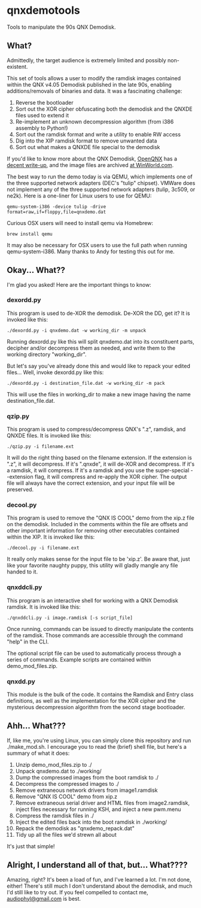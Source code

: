 # qnxdemotools
Tools to manipulate the 90s QNX Demodisk.

## What?
Admittedly, the target audience is extremely limited and possibly non-existent.

This set of tools allows a user to modify the ramdisk images contained within the QNX v4.05 Demodisk published in the late 90s, enabling additions/removals of binaries and data. It was a fascinating challenge:

1. Reverse the bootloader
2. Sort out the XOR cipher obfuscating both the demodisk and the QNXDE files used to extend it
3. Re-implement an unknown decompression algorithm (from i386 assembly to Python!)
4. Sort out the ramdisk format and write a utility to enable RW access
5. Dig into the XIP ramdisk format to remove unwanted data
6. Sort out what makes a QNXDE file special to the demodisk

If you'd like to know more about the QNX Demodisk, [OpenQNX](https://openqnx.com) has a [decent write-up](https://openqnx.com/node/259), and the image files are archived [at WinWorld.com](https://winworldpc.com/product/qnx/144mb-demo).

The best way to run the demo today is via QEMU, which implements one of the three supported network adapters (DEC's "tulip" chipset). VMWare does not implement any of the three supported network adapters (tulip, 3c509, or ne2k). Here is a one-liner for Linux users to use for QEMU:

```
qemu-system-i386 -device tulip -drive format=raw,if=floppy,file=qnxdemo.dat
```

Curious OSX users will need to install qemu via Homebrew:

```
brew install qemu
```

It may also be necessary for OSX users to use the full path when running qemu-system-i386. Many thanks to Andy for testing this out for me.

## Okay... What??
I'm glad you asked! Here are the important things to know:

### dexordd.py
This program is used to de-XOR the demodisk. De-XOR the DD, get it? It is invoked like this:

```
./dexordd.py -i qnxdemo.dat -w working_dir -m unpack
```

Running dexordd.py like this will split qnxdemo.dat into its constituent parts, decipher and/or decompress them as needed, and write them to the working directory "working_dir".

But let's say you've already done this and would like to repack your edited files... Well, invoke dexordd.py like this:

```
./dexordd.py -i destination_file.dat -w working_dir -m pack
```
This will use the files in working_dir to make a new image having the name destination_file.dat.

### qzip.py
This program is used to compress/decompress QNX's ".z", ramdisk, and QNXDE files. It is invoked like this:

```
./qzip.py -i filename.ext
```

It will do the right thing based on the filename extension. If the extension is ".z", it will decompress. If it's ".qnxde", it will de-XOR and decompress. If it's a ramdisk, it will compress. If it's a ramdisk and you use the super-special --extension flag, it will compress and re-apply the XOR cipher. The output file will always have the correct extension, and your input file will be preserved.

### decool.py
This program is used to remove the "QNX IS COOL" demo from the xip.z file on the demodisk. Included in the comments within the file are offsets and other important information for removing other executables contained within the XIP. It is invoked like this:

```
./decool.py -i filename.ext
```

It really only makes sense for the input file to be 'xip.z'. Be aware that, just like your favorite naughty puppy, this utility will gladly mangle any file handed to it.

### qnxddcli.py
This program is an interactive shell for working with a QNX Demodisk ramdisk. It is invoked like this:

```
./qnxddcli.py -i image.ramdisk [-s script_file] 
```

Once running, commands can be issued to directly manipulate the contents of the ramdisk. Those commands are accessible through the command "help" in the CLI.

The optional script file can be used to automatically process through a series of commands. Example scripts are contained within demo_mod_files.zip.

### qnxdd.py
This module is the bulk of the code. It contains the Ramdisk and Entry class definitions, as well as the implementation for the XOR cipher and the mysterious decompression algorithm from the second stage bootloader.

## Ahh... What???
If, like me, you're using Linux, you can simply clone this repository and run ./make_mod.sh. I encourage you to read the (brief) shell file, but here's a summary of what it does:

1. Unzip demo_mod_files.zip to ./
2. Unpack qnxdemo.dat to ./working/
3. Dump the compressed images from the boot ramdisk to ./
4. Decompress the compressed images to ./
5. Remove extraneous network drivers from image1.ramdisk
6. Remove "QNX IS COOL" demo from xip.z
7. Remove extraneous serial driver and HTML files from image2.ramdisk, inject files necessary for running KSH, and inject a new pwm.menu
8. Compress the ramdisk files in ./
9. Inject the edited files back into the boot ramdisk in ./working/
10. Repack the demodisk as "qnxdemo_repack.dat"
11. Tidy up all the files we'd strewn all about

It's just that simple!

## Alright, I understand all of that, but... What????
Amazing, right? It's been a load of fun, and I've learned a lot. I'm not done, either! There's still much I don't understand about the demodisk, and much I'd still like to try out. If you feel compelled to contact me, [audiophyl@gmail.com](mailto:audiophyl@gmail.com) is best.
